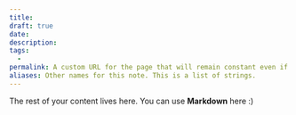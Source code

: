 ```yaml
---
title: 
draft: true
date:
description: 
tags:
  - 
permalink: A custom URL for the page that will remain constant even if the path to the file changes.
aliases: Other names for this note. This is a list of strings.
---
```

 
The rest of your content lives here. You can use **Markdown** here :)